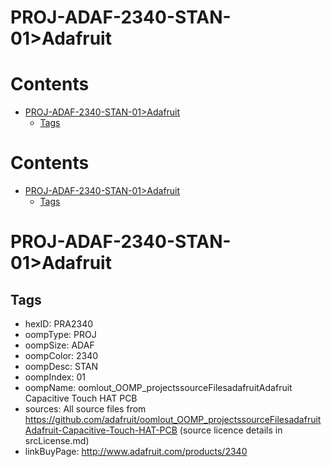 
PROJ-ADAF-2340-STAN-01>Adafruit
===============================

Contents
========

* [PROJ-ADAF-2340-STAN-01>Adafruit](#proj-adaf-2340-stan-01adafruit)
	* [Tags](#tags)

Contents
========

* [PROJ-ADAF-2340-STAN-01>Adafruit](#proj-adaf-2340-stan-01adafruit)
	* [Tags](#tags)

# PROJ-ADAF-2340-STAN-01>Adafruit

## Tags

- hexID: PRA2340
- oompType: PROJ
- oompSize: ADAF
- oompColor: 2340
- oompDesc: STAN
- oompIndex: 01
- oompName: oomlout_OOMP_projectssourceFilesadafruitAdafruit Capacitive Touch HAT PCB
- sources: All source files from https://github.com/adafruit/oomlout_OOMP_projectssourceFilesadafruitAdafruit-Capacitive-Touch-HAT-PCB (source licence details in srcLicense.md)
- linkBuyPage: http://www.adafruit.com/products/2340
